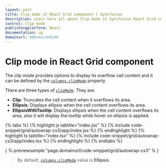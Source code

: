```yaml
---
layout: post
title: Clip mode in React Grid component | Syncfusion
description: Learn here all about Clip mode in Syncfusion React Grid component of Syncfusion Essential JS 2 and more.
control: Clip mode 
publishingplatform: React
documentation: ug
domainurl: ##DomainURL##
---
```


# Clip mode in React Grid component

The clip mode provides options to display its overflow cell content and it can be defined by the [`columns.clipMode`](https://ej2.syncfusion.com/angular/documentation/api/grid/column/#clipmode) property.

There are three types of [`clipMode`](https://ej2.syncfusion.com/angular/documentation/api/grid/column/#clipmode). They are:

* **Clip**: Truncates the cell content when it overflows its area.
* **Ellipsis**: Displays ellipsis when the cell content overflows its area.
* **EllipsisWithTooltip**: Displays ellipsis when the cell content overflows its area,
 also it will display the tooltip while hover on ellipsis is applied.

{% tabs %}
{% highlight js tabtitle="index.jsx" %}
{% include code-snippet/grid/autowrap-cs3/app/index.jsx %}
{% endhighlight %}
{% highlight ts tabtitle="index.tsx" %}
{% include code-snippet/grid/autowrap-cs3/app/index.tsx %}
{% endhighlight %}
{% endtabs %}

{ % previewsample "page.domainurl/code-snippet/grid/autowrap-cs3" % }

>By default, [`columns.clipMode`](https://ej2.syncfusion.com/angular/documentation/api/grid/column/#clipmode) value is **Ellipsis**.